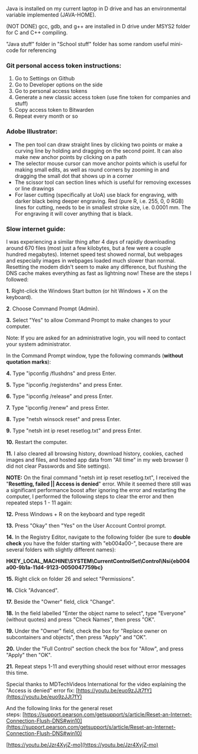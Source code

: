 
Java is installed on my current laptop in D drive and has an environmental variable implemented (JAVA-HOME).

(NOT DONE) gcc, gdb, and g++ are installed in D drive under MSYS2 folder for C and C++ compiling. 

"Java stuff" folder in "School stuff" folder has some random useful mini-code for referencing

### Git personal access token instructions:
1. Go to Settings on Github
2. Go to Developer options on the side
3. Go to personal access tokens
4. Generate a new classic access token (use fine token for companies and stuff) 
5. Copy access token to Bitwarden
6. Repeat every month or so

### Adobe Illustrator:  
- The pen tool can draw straight lines by clicking two points or make a curving line by holding and dragging on the second point. It can also make new anchor points by clicking on a path
- The selector mouse cursor can move anchor points which is useful for making small edits, as well as round corners by zooming in and dragging the small dot that shows up in a corner
- The scissor tool can section lines which is useful for removing excesses or line drawings
- For laser cutting (specifically at UoA) use black for engraving, with darker black being deeper engraving. Red (pure R, i.e. 255, 0, 0 RGB) lines for cutting, needs to be in smallest stroke size, i.e. 0.0001 mm. The For engraving it will cover anything that is black.

### Slow internet guide:
I was experiencing a similar thing after 4 days of rapidly downloading around 670 files (most just a few kilobytes, but a few were a couple hundred megabytes). Internet speed test showed normal, but webpages and especially images in webpages loaded much slower than normal. Resetting the modem didn't seem to make any difference, but flushing the DNS cache makes everything as fast as lightning now! These are the steps I followed:

**1.** Right-click the Windows Start button (or hit Windows + X on the keyboard).

**2**. Choose Command Prompt (Admin).

**3.** Select "Yes" to allow Command Prompt to make changes to your computer.

Note: If you are asked for an administrative login, you will need to contact your system administrator.

In the Command Prompt window, type the following commands (**without quotation marks**):

**4.** Type "ipconfig /flushdns" and press Enter.

**5.** Type "ipconfig /registerdns" and press Enter.

**6.** Type "ipconfig /release" and press Enter.

**7.** Type "ipconfig /renew" and press Enter.

**8.** Type "netsh winsock reset" and press Enter.

**9.** Type "netsh int ip reset resetlog.txt" and press Enter.

**10.** Restart the computer.

**11.** I also cleared all browsing history, download history, cookies, cached images and files, and hosted app data from "All time" in my web browser (I did not clear Passwords and Site settings).

**NOTE:** On the final command "netsh int ip reset resetlog.txt", I received the "**Resetting, failed || Access is denied**" error. While it seemed there still was a significant performance boost after ignoring the error and restarting the computer, I performed the following steps to clear the error and then repeated steps 1 - 11 again:

**12.** Press Windows + R on the keyboard and type regedit

**13.** Press "Okay" then "Yes" on the User Account Control prompt.

**14.** In the Registry Editor, navigate to the following folder (be sure to **double check** you have the folder starting with "eb004a00-", because there are several folders with slightly different names):

**HKEY_LOCAL_MACHINE\SYSTEM\CurrentControlSet\Control\Nsi\{eb004a00-9b1a-11d4-9123-0050047759bc}**

**15.** Right click on folder 26 and select "Permissions".

**16.** Click "Advanced".

**17.** Beside the "Owner" field, click "Change".

**18.** In the field labelled "Enter the object name to select", type "Everyone" (without quotes) and press "Check Names", then press "OK".

**19.** Under the "Owner" field, check the box for "Replace owner on subcontainers and objects", then press "Apply" and "OK".

**20.** Under the "Full Control" section check the box for "Allow", and press "Apply" then "OK".

**21.** Repeat steps 1-11 and everything should reset without error messages this time.

Special thanks to MDTechVideos International for the video explaining the "Access is denied" error fix: [https://youtu.be/euo9zJJt7fY](https://youtu.be/euo9zJJt7fY)

And the following links for the general reset steps: [https://support.pearson.com/getsupport/s/article/Reset-an-Internet-Connection-Flush-DNS#win10](https://support.pearson.com/getsupport/s/article/Reset-an-Internet-Connection-Flush-DNS#win10)

[https://youtu.be/Jzr4XyjZ-mo](https://youtu.be/Jzr4XyjZ-mo)